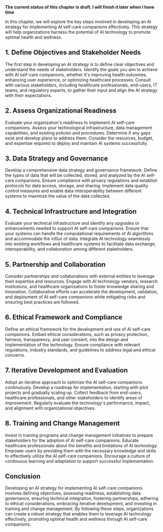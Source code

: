 **The current status of this chapter is draft. I will finish it later when I have time**

In this chapter, we will explore the key steps involved in developing an AI strategy for implementing AI self-care companions effectively. This strategy will help organizations harness the potential of AI technology to promote optimal health and wellness.

**1. Define Objectives and Stakeholder Needs**
----------------------------------------------

The first step in developing an AI strategy is to define clear objectives and understand the needs of stakeholders. Identify the goals you aim to achieve with AI self-care companions, whether it's improving health outcomes, enhancing user experience, or optimizing healthcare processes. Consult with various stakeholders, including healthcare professionals, end-users, IT teams, and regulatory experts, to gather their input and align the AI strategy with their expectations.

**2. Assess Organizational Readiness**
--------------------------------------

Evaluate your organization's readiness to implement AI self-care companions. Assess your technological infrastructure, data management capabilities, and existing policies and procedures. Determine if any gaps exist and develop plans to address them. Consider the resources, budget, and expertise required to deploy and maintain AI systems successfully.

**3. Data Strategy and Governance**
-----------------------------------

Develop a comprehensive data strategy and governance framework. Define the types of data that will be collected, stored, and analyzed by the AI self-care companions. Ensure compliance with privacy regulations and establish protocols for data access, storage, and sharing. Implement data quality control measures and enable data interoperability between different systems to maximize the value of the data collected.

**4. Technical Infrastructure and Integration**
-----------------------------------------------

Evaluate your technical infrastructure and identify any upgrades or enhancements needed to support AI self-care companions. Ensure that your systems can handle the computational requirements of AI algorithms and accommodate the influx of data. Integrate AI technology seamlessly into existing workflows and healthcare systems to facilitate data exchange, interoperability, and collaboration among different stakeholders.

**5. Partnership and Collaboration**
------------------------------------

Consider partnerships and collaborations with external entities to leverage their expertise and resources. Engage with AI technology vendors, research institutions, and healthcare organizations to foster knowledge sharing and innovation. Collaborative efforts can accelerate the development, validation, and deployment of AI self-care companions while mitigating risks and ensuring best practices are followed.

**6. Ethical Framework and Compliance**
---------------------------------------

Define an ethical framework for the development and use of AI self-care companions. Embed ethical considerations, such as privacy protection, fairness, transparency, and user consent, into the design and implementation of the technology. Ensure compliance with relevant regulations, industry standards, and guidelines to address legal and ethical concerns.

**7. Iterative Development and Evaluation**
-------------------------------------------

Adopt an iterative approach to optimize the AI self-care companions continuously. Develop a roadmap for implementation, starting with pilot projects and gradually scaling up. Collect feedback from end-users, healthcare professionals, and other stakeholders to identify areas of improvement. Regularly evaluate the technology's performance, impact, and alignment with organizational objectives.

**8. Training and Change Management**
-------------------------------------

Invest in training programs and change management initiatives to prepare stakeholders for the adoption of AI self-care companions. Educate healthcare professionals about the benefits and limitations of AI technology. Empower users by providing them with the necessary knowledge and skills to effectively utilize the AI self-care companions. Encourage a culture of continuous learning and adaptation to support successful implementation.

**Conclusion**
--------------

Developing an AI strategy for implementing AI self-care companions involves defining objectives, assessing readiness, establishing data governance, ensuring technical integration, fostering partnerships, adhering to ethical considerations, embracing iterative development, and investing in training and change management. By following these steps, organizations can create a robust strategy that enables them to leverage AI technology effectively, promoting optimal health and wellness through AI self-care companions.
